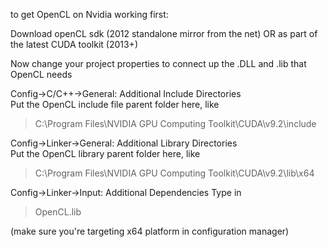 to get OpenCL on Nvidia working first:    

Download openCL sdk (2012 standalone mirror from the net) OR as part of the latest CUDA toolkit (2013+)    


Now change your project properties to connect up the .DLL and .lib that OpenCL needs  

Config->C/C++->General: Additional Include Directories    
Put the OpenCL include file parent folder here, like 
> C:\Program Files\NVIDIA GPU Computing Toolkit\CUDA\v9.2\include

Config->Linker->General: Additional Library Directories    
Put the OpenCL library parent folder here, like
> C:\Program Files\NVIDIA GPU Computing Toolkit\CUDA\v9.2\lib\x64
  
Config->Linker->Input: Additional Dependencies
Type in
> OpenCL.lib

(make sure you're targeting x64 platform in configuration manager)

